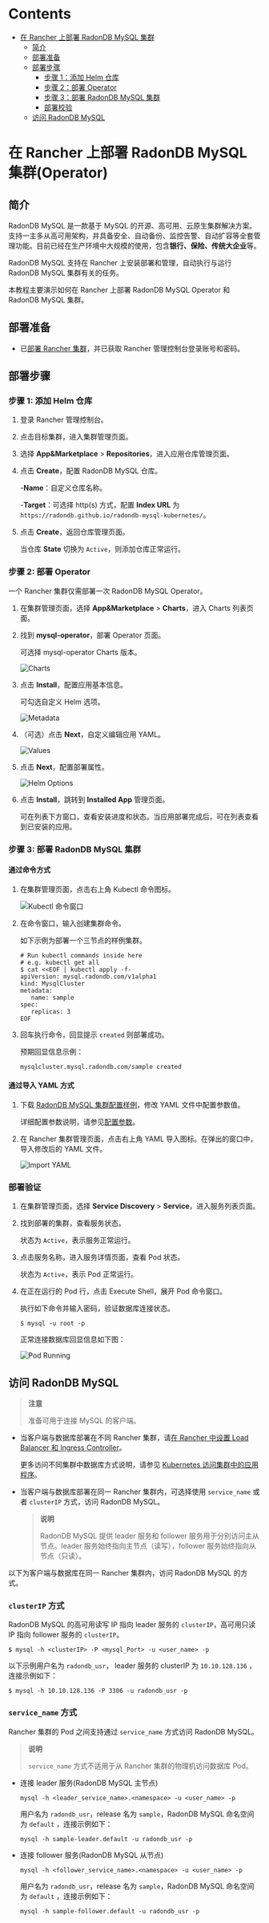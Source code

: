 Contents
=============

   * [在 Rancher 上部署 RadonDB MySQL 集群](#在-rancher-上部署-radondb-mysql-集群)
      * [简介](#简介)
      * [部署准备](#部署准备)
      * [部署步骤](#部署步骤)
         * [步骤 1：添加 Helm 仓库](#步骤-1-添加-helm-仓库)
         * [步骤 2：部署 Operator](#步骤-2-部署-operator)
         * [步骤 3：部署 RadonDB MySQL 集群](#步骤-3-部署-radondb-mysql-集群)
         * [部署校验](#部署校验)
      * [访问 RadonDB MySQL](#访问-radondb-mysql)

# 在 Rancher 上部署 RadonDB MySQL 集群(Operator)

## 简介

RadonDB MySQL 是一款基于 MySQL 的开源、高可用、云原生集群解决方案。支持一主多从高可用架构，并具备安全、自动备份、监控告警、自动扩容等全套管理功能。目前已经在生产环境中大规模的使用，包含**银行、保险、传统大企业**等。

RadonDB MySQL 支持在 Rancher 上安装部署和管理，自动执行与运行 RadonDB MySQL 集群有关的任务。

本教程主要演示如何在 Rancher 上部署 RadonDB MySQL Operator 和 RadonDB MySQL 集群。

## 部署准备

- 已[部署 Rancher 集群](https://rancher.com/docs/rancher/v2.6/en/quick-start-guide/deployment/quickstart-manual-setup/)，并已获取 Rancher 管理控制台登录账号和密码。

## 部署步骤

### 步骤 1: 添加 Helm 仓库

1. 登录 Rancher 管理控制台。
2. 点击目标集群，进入集群管理页面。
3. 选择 **App&Marketplace** > **Repositories**，进入应用仓库管理页面。
4. 点击 **Create**，配置 RadonDB MySQL 仓库。

   -**Name**：自定义仓库名称。

   -**Target**：可选择 http(s) 方式，配置 **Index URL** 为 `https://radondb.github.io/radondb-mysql-kubernetes/`。

5. 点击 **Create**，返回仓库管理页面。

   当仓库 **State** 切换为 `Active`，则添加仓库正常运行。

### 步骤 2: 部署 Operator

一个 Rancher 集群仅需部署一次 RadonDB MySQL Operator。

1. 在集群管理页面，选择 **App&Marketplace** > **Charts**，进入 Charts 列表页面。
2. 找到 **mysql-operator**，部署 Operator 页面。
   
   可选择 mysql-operator Charts 版本。

   ![Charts](_images/mysql_operator_chart.png)

3. 点击 **Install**，配置应用基本信息。
   
   可勾选自定义 Helm 选项。

   ![Metadata](_images/mysql_operator_metadata.png)

4. （可选）点击 **Next**，自定义编辑应用 YAML。

   ![Values](_images/mysql_operator_values.png)

5. 点击 **Next**，配置部署属性。

   ![Helm Options](_images/helm_options.png)

6. 点击 **Install**，跳转到 **Installed App** 管理页面。

   可在列表下方窗口，查看安装进度和状态。当应用部署完成后，可在列表查看到已安装的应用。

### 步骤 3: 部署 RadonDB MySQL 集群

#### 通过命令方式

1. 在集群管理页面，点击右上角 Kubectl 命令图标。

   ![Kubectl 命令窗口](_images/kubectl_command.png)

2. 在命令窗口，输入创建集群命令。

   如下示例为部署一个三节点的样例集群。

   ```shell
   # Run kubectl commands inside here
   # e.g. kubectl get all
   $ cat <<EOF | kubectl apply -f-
   apiVersion: mysql.radondb.com/v1alpha1
   kind: MysqlCluster
   metadata:
      name: sample
   spec:
      replicas: 3
   EOF
   ```

3. 回车执行命令，回显提示 `created` 则部署成功。

   预期回显信息示例：

   ```shell
   mysqlcluster.mysql.radondb.com/sample created
   ```

#### 通过导入 YAML 方式

1. 下载 [RadonDB MySQL 集群配置样例](/config/samples/mysql_v1alpha1_mysqlcluster.yaml)，修改 YAML 文件中配置参数值。

   详细配置参数说明，请参见[配置参数](./config_para.md)。

2. 在 Rancher 集群管理页面，点击右上角 YAML 导入图标。在弹出的窗口中，导入修改后的 YAML 文件。

   ![Import YAML](_images/import_yaml.png)

### 部署验证

1. 在集群管理页面，选择 **Service Discovery** > **Service**，进入服务列表页面。
2. 找到部署的集群，查看服务状态。
   
   状态为 `Active`，表示服务正常运行。

3. 点击服务名称，进入服务详情页面，查看 Pod 状态。

   状态为 `Active`，表示 Pod 正常运行。

4. 在正在运行的 Pod 行，点击 Execute Shell，展开 Pod 命令窗口。
   
   执行如下命令并输入密码，验证数据库连接状态。

   ```shell
   $ mysql -u root -p
   ```

   正常连接数据库回显信息如下图：

   ![Pod Running](_images/pod_running.png)

## 访问 RadonDB MySQL

> **注意**
> 
> 准备可用于连接 MySQL 的客户端。

- 当客户端与数据库部署在不同 Rancher 集群，请[在 Rancher 中设置 Load Balancer 和 Ingress Controller](https://rancher.com/docs/rancher/v2.6/en/k8s-in-rancher/load-balancers-and-ingress/)。
  
  更多访问不同集群中数据库方式说明，请参见 [Kubernetes 访问集群中的应用程序](https://kubernetes.io/zh/docs/tasks/access-application-cluster/)。

- 当客户端与数据库部署在同一 Rancher 集群内，可选择使用 `service_name` 或者 `clusterIP` 方式，访问 RadonDB MySQL。
  
   > **说明**
   > 
   > RadonDB MySQL 提供 leader 服务和 follower 服务用于分别访问主从节点。leader 服务始终指向主节点（读写），follower 服务始终指向从节点（只读）。

以下为客户端与数据库在同一 Rancher 集群内，访问 RadonDB MySQL 的方式。

### `clusterIP` 方式

RadonDB MySQL 的高可用读写 IP 指向 leader 服务的 `clusterIP`，高可用只读 IP 指向 follower 服务的 `clusterIP`。

```shell
$ mysql -h <clusterIP> -P <mysql_Port> -u <user_name> -p
```

以下示例用户名为 `radondb_usr`， leader 服务的 clusterIP 为 `10.10.128.136` ，连接示例如下：

```shell
$ mysql -h 10.10.128.136 -P 3306 -u radondb_usr -p
```

### `service_name` 方式

Rancher 集群的 Pod 之间支持通过 `service_name` 方式访问 RadonDB MySQL。

> **说明**
> 
> `service_name` 方式不适用于从 Rancher 集群的物理机访问数据库 Pod。

* 连接 leader 服务(RadonDB MySQL 主节点)

    ```shell
    mysql -h <leader_service_name>.<namespace> -u <user_name> -p
    ```

   用户名为 `radondb_usr`，release 名为 `sample`，RadonDB MySQL 命名空间为 `default` ，连接示例如下：

    ```shell
    mysql -h sample-leader.default -u radondb_usr -p
    ```

* 连接 follower 服务(RadonDB MySQL 从节点)

    ```shell
    mysql -h <follower_service_name>.<namespace> -u <user_name> -p
    ```

   用户名为 `radondb_usr`，release 名为 `sample`，RadonDB MySQL 命名空间为 `default` ，连接示例如下：

    ```shell
    mysql -h sample-follower.default -u radondb_usr -p  
    ```
